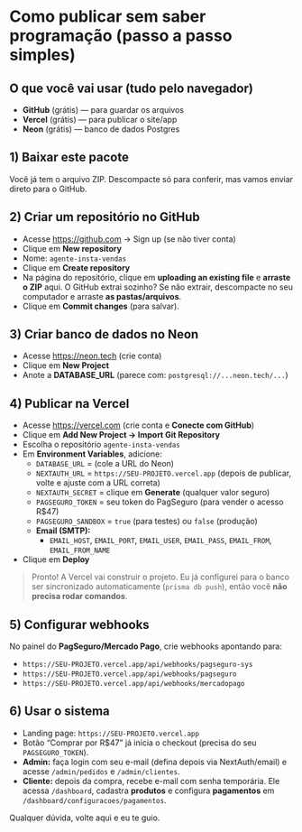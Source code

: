 
# Como publicar sem saber programação (passo a passo simples)

## O que você vai usar (tudo pelo navegador)
- **GitHub** (grátis) — para guardar os arquivos
- **Vercel** (grátis) — para publicar o site/app
- **Neon** (grátis) — banco de dados Postgres

## 1) Baixar este pacote
Você já tem o arquivo ZIP. Descompacte só para conferir, mas vamos enviar direto para o GitHub.

## 2) Criar um repositório no GitHub
- Acesse https://github.com → Sign up (se não tiver conta)
- Clique em **New repository**
- Nome: `agente-insta-vendas`
- Clique em **Create repository**
- Na página do repositório, clique em **uploading an existing file** e **arraste o ZIP** aqui. O GitHub extrai sozinho? Se não extrair, descompacte no seu computador e arraste **as pastas/arquivos**.
- Clique em **Commit changes** (para salvar).

## 3) Criar banco de dados no Neon
- Acesse https://neon.tech (crie conta)
- Clique em **New Project**
- Anote a **DATABASE_URL** (parece com: `postgresql://...neon.tech/...`)

## 4) Publicar na Vercel
- Acesse https://vercel.com (crie conta e **Conecte com GitHub**)
- Clique em **Add New Project → Import Git Repository**
- Escolha o repositório `agente-insta-vendas`
- Em **Environment Variables**, adicione:
  - `DATABASE_URL` = (cole a URL do Neon)
  - `NEXTAUTH_URL` = `https://SEU-PROJETO.vercel.app` (depois de publicar, volte e ajuste com a URL correta)
  - `NEXTAUTH_SECRET` = clique em **Generate** (qualquer valor seguro)
  - `PAGSEGURO_TOKEN` = seu token do PagSeguro (para vender o acesso R$47)
  - `PAGSEGURO_SANDBOX` = `true` (para testes) ou `false` (produção)
  - **Email (SMTP):**
    - `EMAIL_HOST`, `EMAIL_PORT`, `EMAIL_USER`, `EMAIL_PASS`, `EMAIL_FROM`, `EMAIL_FROM_NAME`
- Clique em **Deploy**

> Pronto! A Vercel vai construir o projeto. Eu já configurei para o banco ser sincronizado automaticamente (`prisma db push`), então você **não precisa rodar comandos**.

## 5) Configurar webhooks
No painel do **PagSeguro/Mercado Pago**, crie webhooks apontando para:
- `https://SEU-PROJETO.vercel.app/api/webhooks/pagseguro-sys`
- `https://SEU-PROJETO.vercel.app/api/webhooks/pagseguro`
- `https://SEU-PROJETO.vercel.app/api/webhooks/mercadopago`

## 6) Usar o sistema
- Landing page: `https://SEU-PROJETO.vercel.app`
- Botão “Comprar por R$47” já inicia o checkout (precisa do seu `PAGSEGURO_TOKEN`).
- **Admin:** faça login com seu e-mail (defina depois via NextAuth/email) e acesse `/admin/pedidos` e `/admin/clientes`.
- **Cliente:** depois da compra, recebe e-mail com senha temporária. Ele acessa `/dashboard`, cadastra **produtos** e configura **pagamentos** em `/dashboard/configuracoes/pagamentos`.

Qualquer dúvida, volte aqui e eu te guio.
